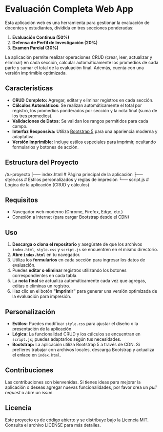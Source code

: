 # Evaluación Completa Web App

Esta aplicación web es una herramienta para gestionar la evaluación de docentes y estudiantes, dividida en tres secciones ponderadas:

1. **Evaluación Continua (50%)**
2. **Defensa de Perfil de Investigación (20%)**
3. **Examen Parcial (30%)**

La aplicación permite realizar operaciones CRUD (crear, leer, actualizar y eliminar) en cada sección, calcular automáticamente los promedios de cada parte y sumar el total de la evaluación final. Además, cuenta con una versión imprimible optimizada.

## Características

- **CRUD Completo:** Agregar, editar y eliminar registros en cada sección.
- **Cálculos Automáticos:** Se realizan automáticamente el total por registro, los promedios ponderados por sección y la nota final (suma de los tres promedios).
- **Validaciones de Datos:** Se validan los rangos permitidos para cada campo.
- **Interfaz Responsiva:** Utiliza [Bootstrap 5](https://getbootstrap.com/) para una apariencia moderna y adaptativa.
- **Versión Imprimible:** Incluye estilos especiales para imprimir, ocultando formularios y botones de acción.

## Estructura del Proyecto
/tu-proyecto
├── index.html # Página principal de la aplicación
├── style.css # Estilos personalizados y reglas de impresión
└── script.js # Lógica de la aplicación (CRUD y cálculos)

## Requisitos

- Navegador web moderno (Chrome, Firefox, Edge, etc.)
- Conexión a Internet (para cargar Bootstrap desde el CDN)

## Uso

1. **Descarga o clona el repositorio** y asegúrate de que los archivos `index.html`, `style.css` y `script.js` se encuentren en el mismo directorio.
2. **Abre `index.html`** en tu navegador.
3. Utiliza los **formularios** en cada sección para ingresar los datos de evaluación.
4. Puedes **editar o eliminar** registros utilizando los botones correspondientes en cada tabla.
5. La **nota final** se actualiza automáticamente cada vez que agregas, editas o eliminas un registro.
6. Haz clic en el botón **"Imprimir"** para generar una versión optimizada de la evaluación para impresión.

## Personalización

- **Estilos:** Puedes modificar `style.css` para ajustar el diseño o la presentación de la aplicación.
- **Lógica:** La funcionalidad CRUD y los cálculos se encuentran en `script.js`; puedes adaptarlos según tus necesidades.
- **Bootstrap:** La aplicación utiliza Bootstrap 5 a través de CDN. Si prefieres trabajar con archivos locales, descarga Bootstrap y actualiza el enlace en `index.html`.

## Contribuciones

Las contribuciones son bienvenidas. Si tienes ideas para mejorar la aplicación o deseas agregar nuevas funcionalidades, por favor crea un _pull request_ o abre un _issue_.

## Licencia

Este proyecto es de código abierto y se distribuye bajo la Licencia MIT. Consulta el archivo LICENSE para más detalles.
